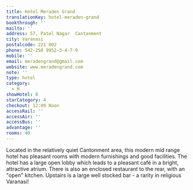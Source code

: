```yaml
---
title: Hotel Meraden Grand
translationKey: hotel-meraden-grand
bookthrough: ''
mailto: ''
address: 57, Patel Nagar  Cantanment
city: Varanasi
postalcode: 221 002
phone: 542-250 9952-3-4-7-9
mobile: ''
email: meradengrand@gmail.com
website: www.meradengrand.com
note: ''
type: hotel
category:
  - H
showHotel: 0
starCategory: 4
checkout: 12:00 Noon
accessRail: ''
accessAir: ''
accessBus: ''
advantage: ''
rooms: 40
---
```

Located in the relatively quiet Cantonment area, this modern mid range hotel has pleasant rooms with modern furnishings and good facilities.    The hotel has a large open lobby which leads to a pleasant café in a bright, attractive atrium. There is also an enclosed restaurant to the rear, with an "open" kitchen. Upstairs is a large well stocked bar - a rarity in religious Varanasi!